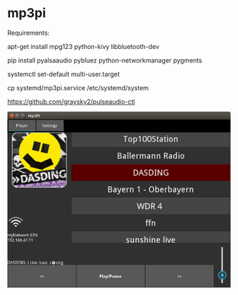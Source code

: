 # mp3pi

Requirements:

apt-get install mpg123 python-kivy libbluetooth-dev

pip install pyalsaaudio pybluez python-networkmanager pygments

systemctl set-default multi-user.target

cp systemd/mp3pi.service /etc/systemd/system

https://github.com/graysky2/pulseaudio-ctl

![alt text](screenshots/screenshot.png "Description goes here")

